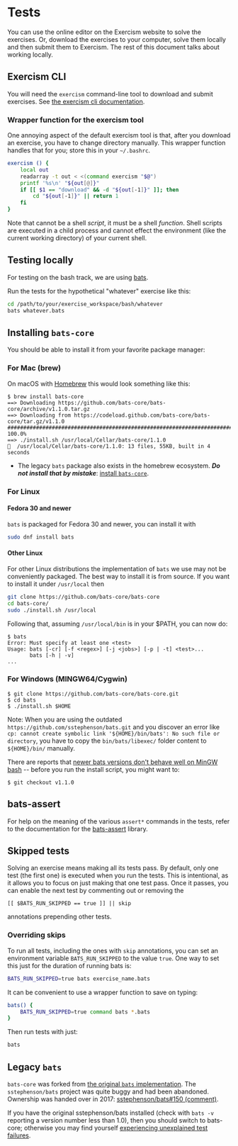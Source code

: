 # Tests

You can use the online editor on the Exercism website to solve the exercises.
Or, download the exercises to your computer, solve them locally and then submit them to Exercism.
The rest of this document talks about working locally.

## Exercism CLI

You will need the `exercism` command-line tool to download and submit exercises.
See [the exercism cli documentation][exercism-cli].

### Wrapper function for the exercism tool

One annoying aspect of the default exercism tool is that, after you download an exercise, you have to change directory manually.
This wrapper function handles that for you; store this in your `~/.bashrc`.
```bash
exercism () {
    local out
    readarray -t out < <(command exercism "$@")
    printf '%s\n' "${out[@]}"
    if [[ $1 == "download" && -d "${out[-1]}" ]]; then
        cd "${out[-1]}" || return 1
    fi
}
```
Note that cannot be a shell _script_, it must be a shell _function_.
Shell scripts are executed in a child process and cannot effect the environment (like the current working directory) of your current shell.

## Testing locally

For testing on the bash track, we are using [bats][bats].

Run the tests for the hypothetical "whatever" exercise like this:
```bash
cd /path/to/your/exercise_workspace/bash/whatever
bats whatever.bats
```

## Installing `bats-core`

You should be able to install it from your favorite package manager:

### For Mac (brew)

On macOS with [Homebrew][homebrew] this would look something like this:
```
$ brew install bats-core
==> Downloading https://github.com/bats-core/bats-core/archive/v1.1.0.tar.gz
==> Downloading from https://codeload.github.com/bats-core/bats-core/tar.gz/v1.1.0
######################################################################## 100.0%
==> ./install.sh /usr/local/Cellar/bats-core/1.1.0
🍺  /usr/local/Cellar/bats-core/1.1.0: 13 files, 55KB, built in 4 seconds
```

* The legacy `bats` package also exists in the homebrew ecosystem.
    **_Do not install that by mistake_**: <u>install `bats-core`</u>.

### For Linux

#### Fedora 30 and newer

`bats` is packaged for Fedora 30 and newer, you can install it with

```bash
sudo dnf install bats
```

#### Other Linux

For other Linux distributions the implementation of `bats` we use may not be conveniently packaged.
The best way to install it is from source.
If you want to install it under `/usr/local` then
```bash
git clone https://github.com/bats-core/bats-core
cd bats-core/
sudo ./install.sh /usr/local
```
Following that, assuming `/usr/local/bin` is in your $PATH, you can now do:
```
$ bats
Error: Must specify at least one <test>
Usage: bats [-cr] [-f <regex>] [-j <jobs>] [-p | -t] <test>...
       bats [-h | -v]
...
```

### For Windows (MINGW64/Cygwin)

```
$ git clone https://github.com/bats-core/bats-core.git
$ cd bats
$ ./install.sh $HOME
```
Note: When you are using the outdated `https://github.com/sstephenson/bats.git` and you discover an error like `cp: cannot create symbolic link '${HOME}/bin/bats': No such file or directory`, you have to copy the `bin/bats/libexec/` folder content to `${HOME}/bin/` manually.

There are reports that [newer bats versions don't behave well on MinGW bash][mingw-issues] -- before you run the install script, you might want to:
```
$ git checkout v1.1.0
```

## bats-assert

For help on the meaning of the various `assert*` commands in the tests, refer to the documentation for the [bats-assert][bats-assert] library.

## Skipped tests

Solving an exercise means making all its tests pass.
By default, only one test (the first one) is executed when you run the tests.
This is intentional, as it allows you to focus on just making that one test pass.
Once it passes, you can enable the next test by commenting out or removing the

    [[ $BATS_RUN_SKIPPED == true ]] || skip

annotations prepending other tests.

### Overriding skips

To run all tests, including the ones with `skip` annotations, you can set an environment variable `BATS_RUN_SKIPPED` to the value `true`. 
One way to set this just for the duration of running bats is:
```bash
BATS_RUN_SKIPPED=true bats exercise_name.bats
```

It can be convenient to use a wrapper function to save on typing:
```bash
bats() {
    BATS_RUN_SKIPPED=true command bats *.bats
}
```
Then run tests with just:
```bash
bats
```

## Legacy `bats`

`bats-core` was forked from [the original `bats` implementation][sstephenson-bats].
The `sstephenson/bats` project was quite buggy and had been abandoned.
Ownership was handed over in 2017: [sstephenson/bats#150 (comment)][bats-fork].

If you have the original sstephenson/bats installed (check with `bats -v` reporting a version number less than 1.0), then you should switch to bats-core; otherwise you may find yourself [experiencing unexplained test failures][legacy-failures].


[exercism-cli]: https://exercism.org/docs/using/solving-exercises/working-locally
[bats]: https://github.com/bats-core/bats-core
[bats-assert]: https://github.com/bats-core/bats-assert
[homebrew]: https://brew.sh/
[mingw-issues]: https://github.com/bats-core/bats-core/issues/256
[sstephenson-bats]: https://github.com/sstephenson/bats
[bats-fork]: https://github.com/sstephenson/bats/issues/150#issuecomment-323845404
[legacy-failures]: https://github.com/exercism/bash/pull/445
